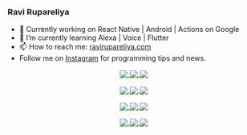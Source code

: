 ### Ravi Rupareliya

- 🔭 Currently working on React Native | Android | Actions on Google
- 🌱 I’m currently learning Alexa | Voice | Flutter
- 📫 How to reach me: [ravirupareliya.com](https://ravirupareliya.com)
- Follow me on [Instagram](https://www.instagram.com/ravi.rupareliya/) for programming tips and news.

<a href="https://www.instagram.com/ravi.rupareliya/" target="_blank">
<!-- insta-feed:START-->
<p align="center">
<img align="center" src=https://scontent-atl3-1.cdninstagram.com/v/t51.2885-15/e35/s150x150/122425343_1572645589603046_1626634953961554534_n.jpg?_nc_ht=scontent-atl3-1.cdninstagram.com&_nc_cat=102&_nc_ohc=CJskkOpx3X4AX8mBNAO&tp=1&oh=5d3afcc5e065a18be3707da1d9e51aab&oe=6032BDC1 />
<img align="center" src=https://scontent-atl3-1.cdninstagram.com/v/t51.2885-15/e35/s150x150/119738360_171946631175661_8308691936849414239_n.jpg?_nc_ht=scontent-atl3-1.cdninstagram.com&_nc_cat=101&_nc_ohc=WELyhbBj7oIAX-wgvC6&tp=1&oh=32643e30db8d87c52925fd7f258473d0&oe=6031B9DD />
<img align="center" src=https://scontent-atl3-1.cdninstagram.com/v/t51.2885-15/e35/s150x150/119471335_3325605627530848_5783608158621298966_n.jpg?_nc_ht=scontent-atl3-1.cdninstagram.com&_nc_cat=104&_nc_ohc=XnRMr3n-QNUAX-ps8CI&tp=1&oh=1c94f86df5907db3fe9b06e0be1e4074&oe=60323681 />
</p>
<p align="center">
<img align="center" src=https://scontent-atl3-1.cdninstagram.com/v/t51.2885-15/e35/s150x150/118735524_155532192843864_2438830621806811548_n.jpg?_nc_ht=scontent-atl3-1.cdninstagram.com&_nc_cat=100&_nc_ohc=C4S4CmvPW1MAX9RakLP&tp=1&oh=a0bb3066e2e8272a1d440aed4312191e&oe=6033F76E />
<img align="center" src=https://scontent-atl3-1.cdninstagram.com/v/t51.2885-15/e35/s150x150/118358282_793232521422249_4194198869826492121_n.jpg?_nc_ht=scontent-atl3-1.cdninstagram.com&_nc_cat=109&_nc_ohc=FV3FukeCmA8AX8AghSe&tp=1&oh=11b6b8e6b3a0b567a9fc8cbeb5a28a04&oe=6032C83C />
<img align="center" src=https://scontent-atl3-1.cdninstagram.com/v/t51.2885-15/e35/s150x150/118083536_653646245259286_4437462516989252087_n.jpg?_nc_ht=scontent-atl3-1.cdninstagram.com&_nc_cat=110&_nc_ohc=_Vo52cKNEJMAX9flNoA&tp=1&oh=e9c9d0cdca4585258b94ae499d01d923&oe=603337DC />
</p>
<p align="center">
<img align="center" src=https://scontent-atl3-1.cdninstagram.com/v/t51.2885-15/e35/s150x150/118175330_604822603490734_6882222491011634628_n.jpg?_nc_ht=scontent-atl3-1.cdninstagram.com&_nc_cat=110&_nc_ohc=muvbs7HW1HoAX87WraT&tp=1&oh=f4f3bc057bfb42bc0eac2b3a6058dbde&oe=60316CF7 />
<img align="center" src=https://scontent-atl3-1.cdninstagram.com/v/t51.2885-15/e35/s150x150/117801930_118850686597100_8281062695853943386_n.jpg?_nc_ht=scontent-atl3-1.cdninstagram.com&_nc_cat=108&_nc_ohc=Jha5bW2A3_AAX8q2cK4&tp=1&oh=c393417b9d3cd4b80bdfea48fb7a4a4e&oe=6031DEC0 />
<img align="center" src=https://scontent-atl3-1.cdninstagram.com/v/t51.2885-15/e35/s150x150/117867292_2771207523148452_3241414180657952736_n.jpg?_nc_ht=scontent-atl3-1.cdninstagram.com&_nc_cat=100&_nc_ohc=rPp_cP203D8AX_Mvtds&tp=1&oh=3d336ecacebed53b9a6d4ad857b081a4&oe=60317721 />
</p>
<p align="center">
<img align="center" src=https://scontent-atl3-1.cdninstagram.com/v/t51.2885-15/e35/s150x150/117931678_793632161399712_7562658963115355616_n.jpg?_nc_ht=scontent-atl3-1.cdninstagram.com&_nc_cat=100&_nc_ohc=mx3n3tTzGJkAX-0bQon&tp=1&oh=b8915cfa7de0b713ebda8b8f3991570f&oe=603376B7 />
<img align="center" src=https://scontent-atl3-1.cdninstagram.com/v/t51.2885-15/e35/s150x150/117747115_220949032661980_1081920512424702093_n.jpg?_nc_ht=scontent-atl3-1.cdninstagram.com&_nc_cat=104&_nc_ohc=0SSjDFn4fvYAX8iZkEM&tp=1&oh=903f599ae1cec6054af13c69ac65142d&oe=6034E316 />
<img align="center" src=https://scontent-atl3-1.cdninstagram.com/v/t51.2885-15/e35/s150x150/117564950_167171931547080_7523565149947571776_n.jpg?_nc_ht=scontent-atl3-1.cdninstagram.com&_nc_cat=100&_nc_ohc=-6qiK2QCniUAX-XodLM&tp=1&oh=53515a428bacdf6086f592f9fede38e3&oe=6034135D />
</p>

<!-- insta-feed:END-->
</a>
